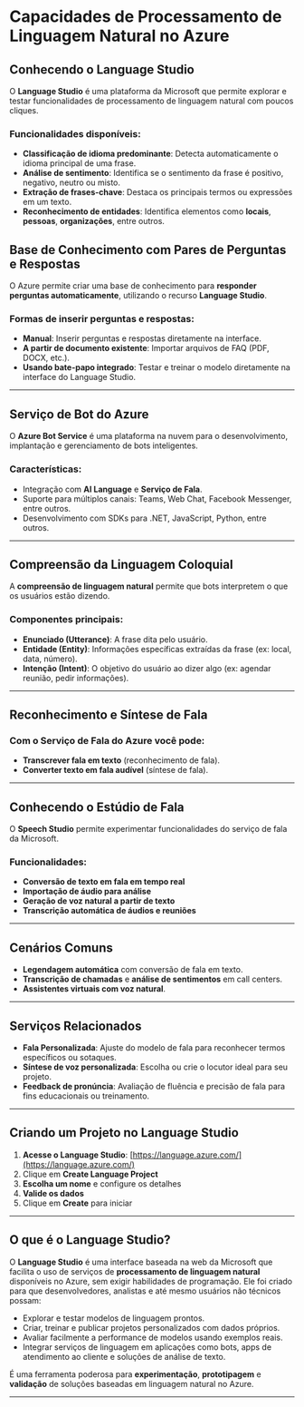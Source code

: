 # Capacidades de Processamento de Linguagem Natural no Azure

## Conhecendo o Language Studio

O **Language Studio** é uma plataforma da Microsoft que permite explorar e testar funcionalidades de processamento de linguagem natural com poucos cliques.

### Funcionalidades disponíveis:
- **Classificação de idioma predominante**: Detecta automaticamente o idioma principal de uma frase.
- **Análise de sentimento**: Identifica se o sentimento da frase é positivo, negativo, neutro ou misto.
- **Extração de frases-chave**: Destaca os principais termos ou expressões em um texto.
- **Reconhecimento de entidades**: Identifica elementos como **locais**, **pessoas**, **organizações**, entre outros.

## Base de Conhecimento com Pares de Perguntas e Respostas

O Azure permite criar uma base de conhecimento para **responder perguntas automaticamente**, utilizando o recurso **Language Studio**.

### Formas de inserir perguntas e respostas:
- **Manual**: Inserir perguntas e respostas diretamente na interface.
- **A partir de documento existente**: Importar arquivos de FAQ (PDF, DOCX, etc.).
- **Usando bate-papo integrado**: Testar e treinar o modelo diretamente na interface do Language Studio.

---

## Serviço de Bot do Azure

O **Azure Bot Service** é uma plataforma na nuvem para o desenvolvimento, implantação e gerenciamento de bots inteligentes.

### Características:
- Integração com **AI Language** e **Serviço de Fala**.
- Suporte para múltiplos canais: Teams, Web Chat, Facebook Messenger, entre outros.
- Desenvolvimento com SDKs para .NET, JavaScript, Python, entre outros.

---

## Compreensão da Linguagem Coloquial

A **compreensão de linguagem natural** permite que bots interpretem o que os usuários estão dizendo.

### Componentes principais:
- **Enunciado (Utterance)**: A frase dita pelo usuário.
- **Entidade (Entity)**: Informações específicas extraídas da frase (ex: local, data, número).
- **Intenção (Intent)**: O objetivo do usuário ao dizer algo (ex: agendar reunião, pedir informações).

---

## Reconhecimento e Síntese de Fala

### Com o Serviço de Fala do Azure você pode:
- **Transcrever fala em texto** (reconhecimento de fala).
- **Converter texto em fala audível** (síntese de fala).

---

## Conhecendo o Estúdio de Fala

O **Speech Studio** permite experimentar funcionalidades do serviço de fala da Microsoft.

### Funcionalidades:
- **Conversão de texto em fala em tempo real**
- **Importação de áudio para análise**
- **Geração de voz natural a partir de texto**
- **Transcrição automática de áudios e reuniões**

---

## Cenários Comuns

- **Legendagem automática** com conversão de fala em texto.
- **Transcrição de chamadas** e **análise de sentimentos** em call centers.
- **Assistentes virtuais com voz natural**.

---

## Serviços Relacionados

- **Fala Personalizada**: Ajuste do modelo de fala para reconhecer termos específicos ou sotaques.
- **Síntese de voz personalizada**: Escolha ou crie o locutor ideal para seu projeto.
- **Feedback de pronúncia**: Avaliação de fluência e precisão de fala para fins educacionais ou treinamento.

---

## Criando um Projeto no Language Studio

1. **Acesse o Language Studio**: [https://language.azure.com/](https://language.azure.com/)
2. Clique em **Create Language Project**
3. **Escolha um nome** e configure os detalhes
4. **Valide os dados**
5. Clique em **Create** para iniciar

---

## O que é o Language Studio?

O **Language Studio** é uma interface baseada na web da Microsoft que facilita o uso de serviços de **processamento de linguagem natural** disponíveis no Azure, sem exigir habilidades de programação. Ele foi criado para que desenvolvedores, analistas e até mesmo usuários não técnicos possam:

- Explorar e testar modelos de linguagem prontos.
- Criar, treinar e publicar projetos personalizados com dados próprios.
- Avaliar facilmente a performance de modelos usando exemplos reais.
- Integrar serviços de linguagem em aplicações como bots, apps de atendimento ao cliente e soluções de análise de texto.

É uma ferramenta poderosa para **experimentação**, **prototipagem** e **validação** de soluções baseadas em linguagem natural no Azure.

---
